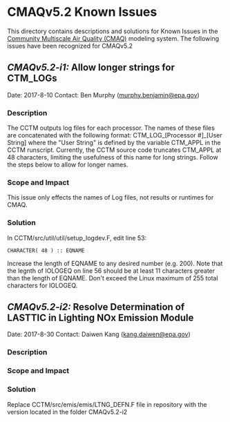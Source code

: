 CMAQv5.2 Known Issues 
=====================

This directory contains descriptions and solutions for Known Issues in the [Community Multiscale Air Quality (CMAQ)](http://www.epa.gov/cmaq) modeling system.
The following issues have been recognized for CMAQv5.2

## *CMAQv5.2-i1:* Allow longer strings for CTM_LOGs
Date: 2017-8-10
Contact: Ben Murphy (murphy.benjamin@epa.gov)

### Description  
The CCTM outputs log files for each processor. The names of these files are concatenated with the following format: CTM_LOG_[Processor #]_[User String] where the "User String" is defined by the variable CTM_APPL in the CCTM runscript. Currently, the CCTM source code truncates CTM_APPL at 48 characters, limiting the usefulness of this name for long strings. Follow the steps below to allow for longer names.

### Scope and Impact
This issue only effects the names of Log files, not results or runtimes for CMAQ.

### Solution
In CCTM/src/util/util/setup_logdev.F, edit line 53:
```
CHARACTER( 48 ) :: EQNAME
```
Increase the length of EQNAME to any desired number (e.g. 200). Note that the legnth of IOLOGEQ on line 56 should be at least 11 characters greater than the length of EQNAME. Don't exceed the Linux maximum of 255 total characters for IOLOGEQ.

## *CMAQv5.2-i2:* Resolve Determination of LASTTIC in Lighting NOx Emission Module
Date: 2017-8-30
Contact: Daiwen Kang (kang.daiwen@epa.gov)

### Description  


### Scope and Impact


### Solution
Replace CCTM/src/emis/emis/LTNG_DEFN.F file in repository with the version located in the folder CMAQv5.2-i2
 

